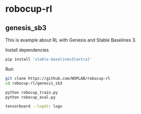 # robocup-rl

## genesis_sb3

This is example about RL with Genesis and Stable Baselines 3.

Install dependencies 

```bash
pip install 'stable-baselines3[extra]'
```

Run

```bash
git clone https://github.com/NOPLAB/robocup-rl
cd robocup-rl/genesis_sb3

python robocup_train.py
python robocup_eval.py

tensorboard --logdir logs
```
